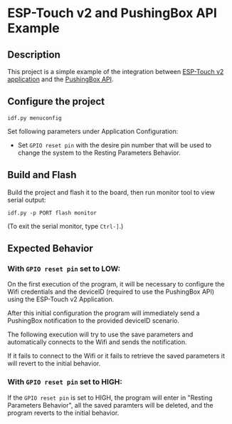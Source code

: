    
# ESP-Touch v2 and PushingBox API Example

## Description

This project is a simple example of the integration between [ESP-Touch v2 application](https://github.com/EspressifApp/EsptouchForAndroid/releases/tag/v2.0.0/esptouch-v2.0.0.apk) and the [PushingBox API](https://www.pushingbox.com/api.php).

## Configure the project

```
idf.py menuconfig
```

Set following parameters under Application Configuration:

* Set `GPIO reset pin` with the desire pin number that will be used to change the system to the Resting Parameters Behavior.

## Build and Flash

Build the project and flash it to the board, then run monitor tool to view serial output:

```
idf.py -p PORT flash monitor
```

(To exit the serial monitor, type ``Ctrl-]``.)

## Expected Behavior

### With `GPIO reset pin` set to LOW:

On the first execution of the program, it will be necessary to configure the Wifi credentials and the deviceID (required to use the PushingBox API) using the ESP-Touch v2 Application. 

After this initial configuration the program will immediately send a PushingBox notification to the provided deviceID scenario.

The following execution will try to use the save parameters and automatically connects to the Wifi and sends the notification. 

If it fails to connect to the Wifi or it fails to retrieve the saved parameters it will revert to the initial behavior.

### With `GPIO reset pin` set to HIGH:

If the `GPIO reset pin` is set to HIGH, the program will enter in "Resting Parameters Behavior", all the saved paramters will be deleted, and the program reverts to the initial behavior.